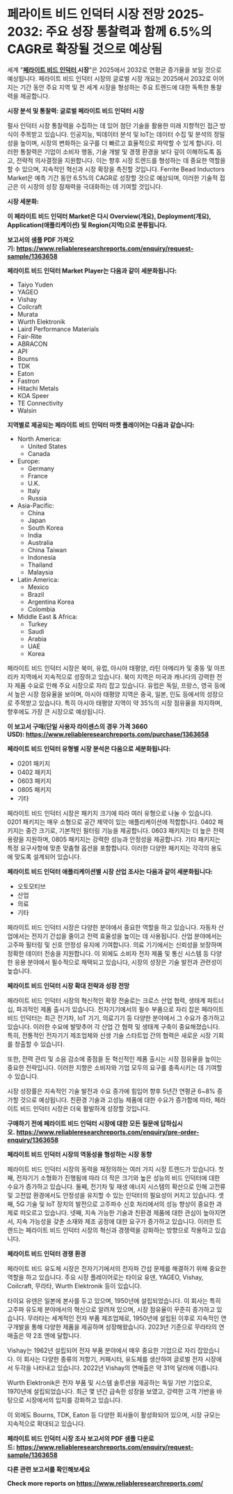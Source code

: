<p><h1>페라이트 비드 인덕터 시장 전망 2025-2032: 주요 성장 통찰력과 함께 6.5%의 CAGR로 확장될 것으로 예상됨</h1></p><p>세계 "<strong><a href="https://www.reliableresearchreports.com/global-ferrite-bead-inductors-market-r1363658?utm_campaign=106&utm_medium=8&utm_source=Github&utm_content=ia&utm_term=26022025&utm_id=ferrite-bead-inductors">페라이트 비드 인덕터&nbsp;</a></strong><strong>시장</strong>"은 2025에서 2032로 연평균 증가율을 보일 것으로 예상됩니다. 페라이트 비드 인덕터 시장의 글로벌 시장 개요는 2025에서 2032로 이어지는 기간 동안 주요 지역 및 전 세계 시장을 형성하는 주요 트렌드에 대한 독특한 통찰력을 제공합니다.</p>
<p><strong>시장 분석 및 통찰력: 글로벌 페라이트 비드 인덕터 시장</strong></p>
<p><p>펄사 인덕터 시장 통찰력을 수집하는 데 있어 첨단 기술을 활용한 미래 지향적인 접근 방식이 주목받고 있습니다. 인공지능, 빅데이터 분석 및 IoT는 데이터 수집 및 분석의 정밀성을 높이며, 시장의 변화하는 요구를 더 빠르고 효율적으로 파악할 수 있게 합니다. 이러한 통찰력은 기업이 소비자 행동, 기술 개발 및 경쟁 환경을 보다 깊이 이해하도록 돕고, 전략적 의사결정을 지원합니다. 이는 향후 시장 트렌드를 형성하는 데 중요한 역할을 할 수 있으며, 지속적인 혁신과 시장 확장을 촉진할 것입니다. Ferrite Bead Inductors Market은 예측 기간 동안 6.5%의 CAGR로 성장할 것으로 예상되며, 이러한 기술적 접근은 이 시장의 성장 잠재력을 극대화하는 데 기여할 것입니다.</p><a href="%7CAUTHORITHY_DOMAIN_URL%7C?utm_campaign=106&utm_medium=8&utm_source=Github&utm_content=ia&utm_term=26022025&utm_id=ferrite-bead-inductors"></a></p>
<p><strong>시장 세분화:</strong></p>
<p><strong>이 페라이트 비드 인덕터 Market은 다시 Overview(개요), Deployment(개요), Application(애플리케이션) 및 Region(지역)으로 분류됩니다.</strong></p>
<p><strong>보고서의 샘플 PDF 가져오기:&nbsp;<a href="https://www.reliableresearchreports.com/enquiry/request-sample/1363658?utm_campaign=106&utm_medium=8&utm_source=Github&utm_content=ia&utm_term=26022025&utm_id=ferrite-bead-inductors">https://www.reliableresearchreports.com/enquiry/request-sample/1363658</a></strong><strong></strong></p>
<p><strong>페라이트 비드 인덕터 Market Player는 다음과 같이 세분화됩니다:</strong></p>
<p><ul><li>Taiyo Yuden</li><li>YAGEO</li><li>Vishay</li><li>Coilcraft</li><li>Murata</li><li>Wurth Elektronik</li><li>Laird Performance Materials</li><li>Fair-Rite</li><li>ABRACON</li><li>API</li><li>Bourns</li><li>TDK</li><li>Eaton</li><li>Fastron</li><li>Hitachi Metals</li><li>KOA Speer</li><li>TE Connectivity</li><li>Walsin</li></ul></p>
<p><strong>지역별로 제공되는 페라이트 비드 인덕터 마켓 플레이어는 다음과 같습니다:</strong></p>
<p><ul>
    <li>
        North America:
        <ul>
            <li>United States</li>
            <li>Canada</li>
        </ul>
    </li>
    <li>
        Europe:
        <ul>
            <li>Germany</li>
            <li>France</li>
            <li>U.K.</li>
            <li>Italy</li>
            <li>Russia</li>
        </ul>
    </li>
    <li>
        Asia-Pacific:
        <ul>
            <li>China</li>
            <li>Japan</li>
            <li>South Korea</li>
            <li>India</li>
            <li>Australia</li>
            <li>China Taiwan</li>
            <li>Indonesia</li>
            <li>Thailand</li>
            <li>Malaysia</li>
        </ul>
    </li>
    <li>
        Latin America:
        <ul>
            <li>Mexico</li>
            <li>Brazil</li>
            <li>Argentina Korea</li>
            <li>Colombia</li>
        </ul>
    </li>
    <li>
        Middle East & Africa:
        <ul>
            <li>Turkey</li>
            <li>Saudi</li>
            <li>Arabia</li>
            <li>UAE</li>
            <li>Korea</li>
        </ul>
    </li>
    </ul></p>
<p><p>페라이트 비드 인덕터 시장은 북미, 유럽, 아시아 태평양, 라틴 아메리카 및 중동 및 아프리카 지역에서 지속적으로 성장하고 있습니다. 북미 지역은 미국과 캐나다의 강력한 전자 제품 수요로 인해 주요 시장으로 자리 잡고 있습니다. 유럽은 독일, 프랑스, 영국 등에서 높은 시장 점유율을 보이며, 아시아 태평양 지역은 중국, 일본, 인도 등에서의 성장으로 주목받고 있습니다. 특히 아시아 태평양 지역이 약 35%의 시장 점유율을 차지하며, 향후에도 가장 큰 시장으로 예상됩니다.</p></p>
<p><strong>이 보고서 구매(단일 사용자 라이센스의 경우 가격 3660 USD):&nbsp;<a href="https://www.reliableresearchreports.com/purchase/1363658?utm_campaign=106&utm_medium=8&utm_source=Github&utm_content=ia&utm_term=26022025&utm_id=ferrite-bead-inductors">https://www.reliableresearchreports.com/purchase/1363658</a></strong></p>
<p><strong>페라이트 비드 인덕터 유형별 시장 분석은 다음으로 세분화됩니다:</strong></p>
<p><ul><li>0201 패키지</li><li>0402 패키지</li><li>0603 패키지</li><li>0805 패키지</li><li>기타</li></ul></p>
<p><p>페라이트 비드 인덕터 시장은 패키지 크기에 따라 여러 유형으로 나눌 수 있습니다. 0201 패키지는 매우 소형으로 공간 제약이 있는 애플리케이션에 적합합니다. 0402 패키지는 중간 크기로, 기본적인 필터링 기능을 제공합니다. 0603 패키지는 더 높은 전력 용량을 지원하며, 0805 패키지는 강력한 성능과 안정성을 제공합니다. 기타 패키지는 특정 요구사항에 맞춘 맞춤형 옵션을 포함합니다. 이러한 다양한 패키지는 각각의 용도에 맞도록 설계되어 있습니다.</p></p>
<p><strong>페라이트 비드 인덕터 애플리케이션별 시장 산업 조사는 다음과 같이 세분화됩니다:</strong></p>
<p><ul><li>오토모티브</li><li>산업</li><li>의료</li><li>기타</li></ul></p>
<p><p>페라이트 비드 인덕터 시장은 다양한 분야에서 중요한 역할을 하고 있습니다. 자동차 산업에서는 전자기 간섭을 줄이고 전력 효율성을 높이는 데 사용됩니다. 산업 분야에서는 고주파 필터링 및 신호 안정성 유지에 기여합니다. 의료 기기에서는 신뢰성을 보장하며 정확한 데이터 전송을 지원합니다. 이 외에도 소비자 전자 제품 및 통신 시스템 등 다양한 응용 분야에서 필수적으로 채택되고 있습니다, 시장의 성장은 기술 발전과 관련성이 높습니다.</p></p>
<p><strong>페라이트 비드 인덕터 시장 확대 전략과 성장 전망</strong></p>
<p><p>페라이트 비드 인덕터 시장의 혁신적인 확장 전술로는 크로스 산업 협력, 생태계 파트너십, 파괴적인 제품 출시가 있습니다. 전자기기에서의 필수 부품으로 자리 잡은 페라이트 비드 인덕터는 최근 전기차, IoT 기기, 의료기기 등 다양한 분야에서 그 수요가 증가하고 있습니다. 이러한 수요에 발맞추어 각 산업 간 협력 및 생태계 구축이 중요해졌습니다. 특히, 전통적인 전자기기 제조업체와 신생 기술 스타트업 간의 협력은 새로운 시장 기회를 창출할 수 있습니다. </p><p>또한, 전력 관리 및 소음 감소에 중점을 둔 혁신적인 제품 출시는 시장 점유율을 높이는 중요한 전략입니다. 이러한 지향은 소비자와 기업 모두의 요구를 충족시키는 데 기여할 수 있습니다. </p><p>시장 성장률은 지속적인 기술 발전과 수요 증가에 힘입어 향후 5년간 연평균 6~8% 증가할 것으로 예상됩니다. 친환경 기술과 고성능 제품에 대한 수요가 증가함에 따라, 페라이트 비드 인덕터 시장은 더욱 활발하게 성장할 것입니다.</p></p>
<p><strong>구매하기 전에 페라이트 비드 인덕터 시장에 대한 모든 질문에 답하십시오.&nbsp;<a href="https://www.reliableresearchreports.com/enquiry/pre-order-enquiry/1363658?utm_campaign=106&utm_medium=8&utm_source=Github&utm_content=ia&utm_term=26022025&utm_id=ferrite-bead-inductors">https://www.reliableresearchreports.com/enquiry/pre-order-enquiry/1363658</a></strong><strong></strong></p>
<p><strong>페라이트 비드 인덕터 시장의 역동성을 형성하는 시장 동향</strong></p>
<p><p>페라이트 비드 인덕터 시장의 동력을 재정의하는 여러 가지 시장 트렌드가 있습니다. 첫째, 전자기기 소형화가 진행됨에 따라 더 작은 크기와 높은 성능의 비드 인덕터에 대한 수요가 증가하고 있습니다. 둘째, 전기차 및 재생 에너지 시스템의 확산으로 인해 고전류 및 고전압 환경에서도 안정성을 유지할 수 있는 인덕터의 필요성이 커지고 있습니다. 셋째, 5G 기술 및 IoT 장치의 발전으로 고주파수 신호 처리에서의 성능 향상이 중요한 과제로 떠오르고 있습니다. 넷째, 지속 가능한 기술과 친환경 제품에 대한 관심이 높아지면서, 지속 가능성을 갖춘 소재와 제조 공정에 대한 요구가 증가하고 있습니다. 이러한 트렌드는 페라이트 비드 인덕터 시장의 혁신과 경쟁력을 강화하는 방향으로 작용하고 있습니다.</p></p>
<p><strong>페라이트 비드 인덕터 경쟁 환경</strong></p>
<p><p>페라이트 비드 유도체 시장은 전자기기에서의 전자파 간섭 문제를 해결하기 위해 중요한 역할을 하고 있습니다. 주요 시장 플레이어로는 타이요 유덴, YAGEO, Vishay, Coilcraft, 무라타, Wurth Elektronik 등이 있습니다.</p><p>타이요 유덴은 일본에 본사를 두고 있으며, 1950년에 설립되었습니다. 이 회사는 특히 고주파 유도체 분야에서의 혁신으로 알려져 있으며, 시장 점유율이 꾸준히 증가하고 있습니다. 무라타는 세계적인 전자 부품 제조업체로, 1950년에 설립된 이후로 지속적인 연구개발을 통해 다양한 제품을 제공하며 성장해왔습니다. 2023년 기준으로 무라타의 연매출은 약 2조 엔에 달합니다.</p><p>Vishay는 1962년 설립되어 전자 부품 분야에서 매우 중요한 기업으로 자리 잡았습니다. 이 회사는 다양한 종류의 저항기, 커패시터, 유도체를 생산하여 글로벌 전자 시장에서 두각을 나타내고 있습니다. 2022년 Vishay의 연매출은 약 31억 달러에 이릅니다.</p><p>Wurth Elektronik은 전자 부품 및 시스템 솔루션을 제공하는 독일 기반 기업으로, 1970년에 설립되었습니다. 최근 몇 년간 급속한 성장을 보였고, 강력한 고객 기반을 바탕으로 시장에서의 입지를 강화하고 있습니다. </p><p>이 외에도 Bourns, TDK, Eaton 등 다양한 회사들이 활성화되어 있으며, 시장 규모는 지속적으로 확대되고 있습니다.</p></p>
<p><strong>페라이트 비드 인덕터 시장 조사 보고서의 PDF 샘플 다운로드:&nbsp;<a href="https://www.reliableresearchreports.com/enquiry/request-sample/1363658?utm_campaign=106&utm_medium=8&utm_source=Github&utm_content=ia&utm_term=26022025&utm_id=ferrite-bead-inductors">https://www.reliableresearchreports.com/enquiry/request-sample/1363658</a></strong></p>
<p><strong></strong></p>
<p><strong></strong></p>
<p><strong></strong></p>
<p><strong></strong></p>
<p><strong>다른 관련 보고서를 확인해보세요</strong></p>
<p><strong>Check more reports on <a href="https://www.reliableresearchreports.com/?utm_campaign=106&utm_medium=8&utm_source=Github&utm_content=ia&utm_term=26022025&utm_id=ferrite-bead-inductors">https://www.reliableresearchreports.com/</a></strong></p>